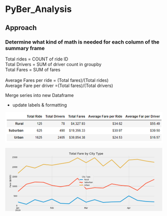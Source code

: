 # PyBer_Analysis

## Approach


### Determine what kind of math is needed for each column of the summary frame
Total rides = COUNT of ride ID\
Total Drivers = SUM of driver count in groupby\
Total Fares = SUM of fares\
\
Average Fares per ride = (Total fares)/(Total rides)\
Average Fare per driver =(Total fares)/(Total drivers)

Merge series into new Dataframe
- update labels & formatting

![](analysis/Summary_DataFrame.png)

![](analysis/Total_Fare_byCity.png)